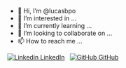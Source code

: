 - 👋 Hi, I’m @lucasbpo
- 👀 I’m interested in ...
- 🌱 I’m currently learning ...
- 💞️ I’m looking to collaborate on ...
- 📫 How to reach me ...

[![Linkedin](https://i.stack.imgur.com/gVE0j.png) LinkedIn](https://www.linkedin.com/lucasbpodias)
&nbsp;
[![GitHub](https://i.stack.imgur.com/tskMh.png) GitHub](https://github.com/lucasbpo)
<!---
lucasbpo/lucasbpo is a ✨ special ✨ repository because its `README.md` (this file) appears on your GitHub profile.
You can click the Preview link to take a look at your changes.
--->
